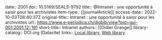 date:: 2001
doi:: 10.5169/SEALS-9792
title:: @Intranet : une opportunité à saisir pour les archivistes
item-type:: [[journalArticle]]
access-date:: 2022-10-03T08:40:37Z
original-title:: Intranet : une opportunité à saisir pour les archivistes
url:: https://www.e-periodica.ch/digbib/view?pid=gui-001:2001:12::191
short-title:: Intranet
authors:: [[Didier Grange]]
library-catalog:: DOI.org (Datacite)
links:: [Local library](zotero://select/groups/2386895/items/E74XJBSF), [Web library](https://www.zotero.org/groups/2386895/items/E74XJBSF)
